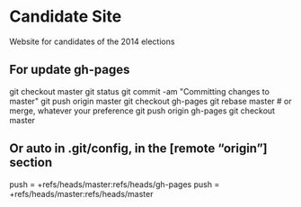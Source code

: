Candidate Site
==============

Website for candidates of the 2014 elections



For update gh-pages
-------------------

  git checkout master
  git status
  git commit -am "Committing changes to master"
  git push origin master
  git checkout gh-pages
  git rebase master # or merge, whatever your preference
  git push origin gh-pages
  git checkout master



Or auto in .git/config, in the [remote “origin”] section
--------------------------------------------------------

  push = +refs/heads/master:refs/heads/gh-pages
  push = +refs/heads/master:refs/heads/master
